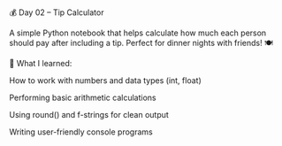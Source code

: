 💰 Day 02 – Tip Calculator

A simple Python notebook that helps calculate how much each person should pay after including a tip. Perfect for dinner nights with friends! 🍽️

🧠 What I learned:

How to work with numbers and data types (int, float)

Performing basic arithmetic calculations

Using round() and f-strings for clean output

Writing user-friendly console programs


